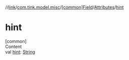 //[link](../../../index.md)/[com.tink.model.misc](../../index.md)/[[common]Field](../index.md)/[Attributes](index.md)/[hint](hint.md)



# hint  
[common]  
Content  
val [hint](hint.md): [String](https://kotlinlang.org/api/latest/jvm/stdlib/kotlin/-string/index.html)  



